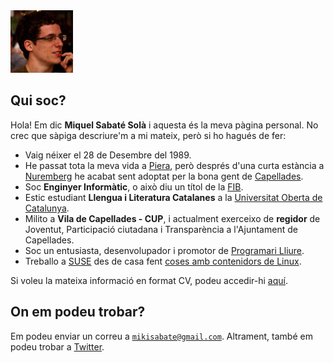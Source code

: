 <img src="/images/me.jpeg" alt="Miquel's picture" id="image-profile" title="It's-a Me, Miquel!" width="100" height="100">

## Qui soc?

Hola! Em dic **Miquel Sabaté Solà** i aquesta és la meva pàgina personal. No
crec que sàpiga descriure'm a mi mateix, però si ho hagués de fer:

- Vaig néixer el 28 de Desembre del 1989.
- He passat tota la meva vida a [Piera](https://ca.wikipedia.org/wiki/Piera),
  però després d'una curta estància a
  [Nuremberg](https://ca.wikipedia.org/wiki/Nuremberg) he acabat sent adoptat
  per la bona gent de [Capellades](https://ca.wikipedia.org/wiki/Capellades).
- Soc **Enginyer Informàtic**, o això diu un títol de la [FIB](http://www.fib.upc.edu).
- Estic estudiant **Llengua i Literatura Catalanes** a la [Universitat Oberta de
  Catalunya](http://www.uoc.edu/portal/ca/index.html).
- Milito a **Vila de Capellades - CUP**, i actualment exerceixo de **regidor** de Joventut, Participació ciutadana i Transparència a l'Ajuntament de Capellades.
- Soc un entusiasta, desenvolupador i promotor de [Programari
  Lliure](https://ca.wikipedia.org/wiki/Programari_lliure).
- Treballo a [SUSE](https://www.suse.com/) des de casa fent [coses amb
  contenidors de Linux](https://en.wikipedia.org/wiki/Linux_containers).

Si voleu la mateixa informació en format CV, podeu accedir-hi [aquí](/about/cv.html).

## On em podeu trobar?

<p>
Em podeu enviar un correu a
<a href="mailto:mikisabate@gmail.com" title="Enviar correu">
  <code>mikisabate@gmail.com</code></a>.
Altrament, també em podeu trobar a <a href="https://twitter.com/miquelssola"
title="@miquelssola">Twitter</a>.
</p>
